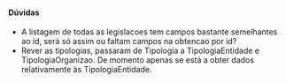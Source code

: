 #### Dúvidas

* A listagem de todas as legislacoes tem campos bastante semelhantes ao id, será só assim ou faltam campos na obtencao por id?
* Rever as tipologias, passaram de Tipologia a TipologiaEntidade e TipologiaOrganizao. De momento apenas se está a obter dados relativamente às TipologiaEntidade.
